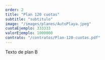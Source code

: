```yaml
---
order: 2
title: "Plan 120 cuotas"
subtitle: "subtitulo"
image: "/images/planes/AutoPlaya.jpeg"
cuotaEjemplo: 333333
valorEjemplo: 1000000
contrato: "/contratos/Plan-120-cuotas.pdf"
---
```


Texto de plan B
